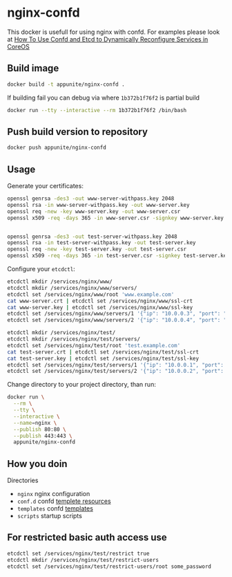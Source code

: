 # nginx-confd

This docker is usefull for using nginx with confd.
For examples please look at [How To Use Confd and Etcd to Dynamically Reconfigure Services in CoreOS](https://www.digitalocean.com/community/tutorials/how-to-use-confd-and-etcd-to-dynamically-reconfigure-services-in-coreos)

## Build image

```bash
docker build -t appunite/nginx-confd .
```

If building fail you can debug via where `1b372b1f76f2` is partial build

```bash
docker run --tty --interactive --rm 1b372b1f76f2 /bin/bash
```

## Push build version to repository

```bash
docker push appunite/nginx-confd
```

## Usage
Generate your certificates:

```bash
openssl genrsa -des3 -out www-server-withpass.key 2048 
openssl rsa -in www-server-withpass.key -out www-server.key
openssl req -new -key www-server.key -out www-server.csr
openssl x509 -req -days 365 -in www-server.csr -signkey www-server.key -out www-server.crt


openssl genrsa -des3 -out test-server-withpass.key 2048 
openssl rsa -in test-server-withpass.key -out test-server.key
openssl req -new -key test-server.key -out test-server.csr
openssl x509 -req -days 365 -in test-server.csr -signkey test-server.key -out test-server.crt
```

Configure your `etcdctl`:

```bash
etcdctl mkdir /services/nginx/www/
etcdctl mkdir /services/nginx/www/servers/
etcdctl set /services/nginx/www/root 'www.example.com'
cat www-server.crt | etcdctl set /services/nginx/www/ssl-crt
cat www-server.key | etcdctl set /services/nginx/www/ssl-key
etcdctl set /services/nginx/www/servers/1 '{"ip": "10.0.0.3", "port": "80"}'
etcdctl set /services/nginx/www/servers/2 '{"ip": "10.0.0.4", "port": "80"}'

etcdctl mkdir /services/nginx/test/
etcdctl mkdir /services/nginx/test/servers/
etcdctl set /services/nginx/test/root 'test.example.com'
cat test-server.crt | etcdctl set /services/nginx/test/ssl-crt
cat test-server.key | etcdctl set /services/nginx/test/ssl-key
etcdctl set /services/nginx/test/servers/1 '{"ip": "10.0.0.1", "port": "80"}'
etcdctl set /services/nginx/test/servers/2 '{"ip": "10.0.0.2", "port": "80"}'
```

Change directory to your project directory, than run:

```bash
docker run \
  --rm \
  --tty \
  --interactive \
  --name=nginx \
  --publish 80:80 \
  --publish 443:443 \
  appunite/nginx-confd
```

## How you doin

Directories
* `nginx` nginx configuration 
* `conf.d` confd [templete resources](https://github.com/kelseyhightower/confd/blob/master/docs/template-resources.md)
* `templates` confd [templates](https://github.com/kelseyhightower/confd/blob/master/docs/templates.md)
* `scripts` startup scripts

## For restricted basic auth access use

```bash
etcdctl set /services/nginx/test/restrict true
etcdctl mkdir /services/nginx/test/restrict-users
etcdctl set /services/nginx/test/restrict-users/root some_password
```

